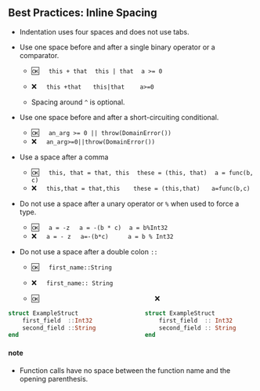 ## Best Practices:  Inline Spacing

     
- Indentation uses four spaces and does not use tabs.

- Use one space before and after a single binary operator or a comparator.
  - :ok:&nbsp;&nbsp;&nbsp;&nbsp; `this + that` &nbsp;&nbsp; `this | that` &nbsp;&nbsp; `a >= 0`
  - :x:&nbsp;&nbsp;&nbsp;&nbsp;  `this +that`  &nbsp;&nbsp;&nbsp;&nbsp; `this|that`  &nbsp;&nbsp;&nbsp;&nbsp;&nbsp;&nbsp; `a>=0`

  - Spacing around `^` is optional.

- Use one space before and after a short-circuiting conditional.
  - :ok:&nbsp;&nbsp;&nbsp;&nbsp; `an_arg >= 0 || throw(DomainError())`
  - :x:&nbsp;&nbsp;&nbsp;&nbsp;  `an_arg>=0||throw(DomainError())`
  
- Use a space after a comma
  - :ok:&nbsp;&nbsp;&nbsp;&nbsp; `this, that = that, this`  &nbsp;&nbsp; `these = (this, that)` &nbsp;&nbsp; `a = func(b, c)`
  - :x:&nbsp;&nbsp;&nbsp;&nbsp;  `this,that = that,this` &nbsp;&nbsp;&nbsp;&nbsp;&nbsp; `these = (this,that)`  &nbsp;&nbsp;&nbsp;&nbsp; `a=func(b,c)`
  
- Do not use a space after a unary operator or `%` when used to force a type.
  - :ok:&nbsp;&nbsp;&nbsp;&nbsp; `a = -z` &nbsp;&nbsp;&nbsp; `a = -(b * c)`&nbsp;&nbsp;&nbsp; `a = b%Int32`
  - :x:&nbsp;&nbsp;&nbsp;&nbsp;  `a = - z` &nbsp;&nbsp;&nbsp; `a=-(b*c)`&nbsp;&nbsp;&nbsp;&nbsp;&nbsp;&nbsp;&nbsp;&nbsp;&nbsp; `a = b % Int32`

- Do not use a space after a double colon `::` 
  - :ok:&nbsp;&nbsp;&nbsp;&nbsp; `first_name::String`
  - :x:&nbsp;&nbsp;&nbsp;&nbsp;  `first_name:: String`

  -  :ok:&nbsp; &nbsp; &nbsp; &nbsp; &nbsp; &nbsp; &nbsp; &nbsp;&nbsp; &nbsp; &nbsp; &nbsp; &nbsp; &nbsp; &nbsp; &nbsp;&nbsp; &nbsp; &nbsp; &nbsp; &nbsp; &nbsp; &nbsp; &nbsp;&nbsp; &nbsp; &nbsp; &nbsp; &nbsp; &nbsp; &nbsp; &nbsp;:x:
```julia
struct ExampleStruct                   struct ExampleStruct
    first_field  ::Int32                   first_field  :: Int32
    second_field ::String                  second_field :: String
end                                    end
```


 #### note
 
 - Function calls have no space between the function name and the opening parenthesis.
